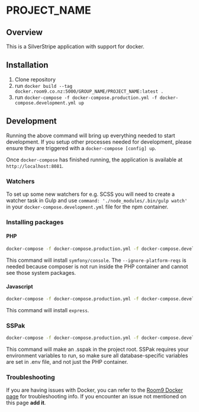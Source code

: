 # PROJECT_NAME

## Overview

This is a SilverStripe application with support for docker.

## Installation

1. Clone repository
2. run `docker build --tag docker.room9.co.nz:5000/GROUP_NAME/PROJECT_NAME:latest .`
3. run `docker-compose -f docker-compose.production.yml -f docker-compose.development.yml up`

## Development

Running the above command will bring up everything needed to start development. If you setup other processes needed for development, please ensure they are triggered with a `docker-compose [config] up`.

Once `docker-compose` has finished running, the application is available at `http://localhost:8081`.

### Watchers

To set up some new watchers for e.g. SCSS you will need to create a watcher task in Gulp and use `command: './node_modules/.bin/gulp watch'` in your `docker-compose.development.yml` file for the npm container.

### Installing packages

#### PHP

```bash
docker-compose -f docker-compose.production.yml -f docker-compose.development.yml run PROJECT_NAME-composer require --ignore-platform-reqs symfony/console
```

This command will install `symfony/console`. The `--ignore-platform-reqs` is needed because composer is not run inside the PHP container and cannot see those system packages.

#### Javascript

```bash
docker-compose -f docker-compose.production.yml -f docker-compose.development.yml run PROJECT_NAME-npm npm install express
```

This command will install `express`.

### SSPak

```bash
docker-compose -f docker-compose.production.yml -f docker-compose.development.yml run PROJECT_NAME-sspak save /app /app/tmp.sspak
```

This command will make an .sspak in the project root. SSPak requires your environment variables to run, so make sure all database-specific variables are set in .env file, and not just the PHP container.

### Troubleshooting

If you are having issues with Docker, you can refer to the [Room9 Docker page](https://room9nz.atlassian.net/wiki/spaces/RI/pages/388628481/Docker#Docker-Troubleshooting) for troubleshooting info. If you encounter an issue not mentioned on this page **add it**.
